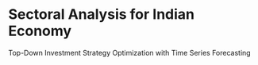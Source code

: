 # Sectoral Analysis for Indian Economy
 Top-Down Investment Strategy Optimization with Time Series Forecasting 
